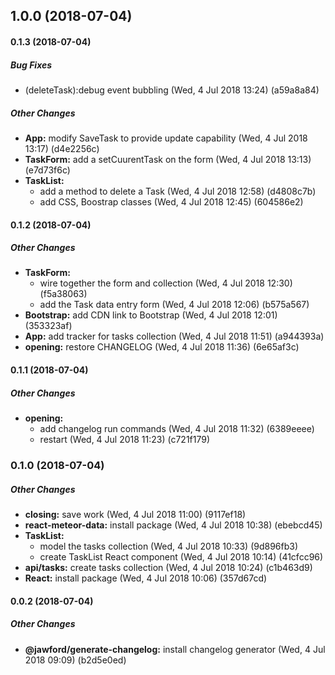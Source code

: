 ## 1.0.0 (2018-07-04)

#### 0.1.3 (2018-07-04)

##### Bug Fixes

* (deleteTask):debug event bubbling (Wed, 4 Jul 2018 13:24) (a59a8a84)

##### Other Changes

* **App:** modify SaveTask to provide update capability (Wed, 4 Jul 2018 13:17) (d4e2256c)
* **TaskForm:** add a setCuurentTask on the form (Wed, 4 Jul 2018 13:13) (e7d73f6c)
* **TaskList:**
  * add a method to delete a Task (Wed, 4 Jul 2018 12:58) (d4808c7b)
  * add CSS, Boostrap classes (Wed, 4 Jul 2018 12:45) (604586e2)

#### 0.1.2 (2018-07-04)

##### Other Changes

* **TaskForm:**
  * wire together the form and collection (Wed, 4 Jul 2018 12:30) (f5a38063)
  * add the Task data entry form (Wed, 4 Jul 2018 12:06) (b575a567)
* **Bootstrap:** add CDN link to Bootstrap (Wed, 4 Jul 2018 12:01) (353323af)
* **App:** add tracker for tasks collection (Wed, 4 Jul 2018 11:51) (a944393a)
* **opening:** restore CHANGELOG (Wed, 4 Jul 2018 11:36) (6e65af3c)

#### 0.1.1 (2018-07-04)

##### Other Changes

* **opening:**
  * add changelog run commands (Wed, 4 Jul 2018 11:32) (6389eeee)
  * restart (Wed, 4 Jul 2018 11:23) (c721f179)

### 0.1.0 (2018-07-04)

##### Other Changes

* **closing:** save work (Wed, 4 Jul 2018 11:00) (9117ef18)
* **react-meteor-data:** install package (Wed, 4 Jul 2018 10:38) (ebebcd45)
* **TaskList:**
  * model the tasks collection (Wed, 4 Jul 2018 10:33) (9d896fb3)
  * create TaskList React component (Wed, 4 Jul 2018 10:14) (41cfcc96)
* **api/tasks:** create tasks collection (Wed, 4 Jul 2018 10:24) (c1b463d9)
* **React:** install package (Wed, 4 Jul 2018 10:06) (357d67cd)

#### 0.0.2 (2018-07-04)

##### Other Changes

* **@jawford/generate-changelog:** install changelog generator (Wed, 4 Jul 2018 09:09) (b2d5e0ed)

